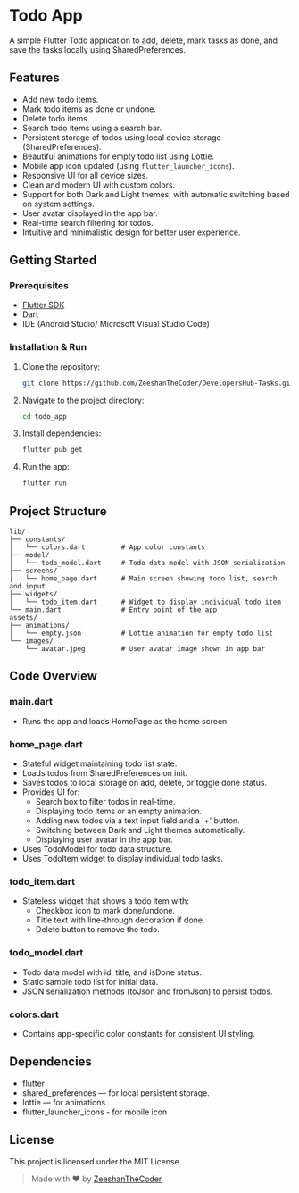 # Todo App

A simple Flutter Todo application to add, delete, mark tasks as done, and save the tasks locally using SharedPreferences.

## Features
- Add new todo items.
- Mark todo items as done or undone.
- Delete todo items.
- Search todo items using a search bar.
- Persistent storage of todos using local device storage (SharedPreferences).
- Beautiful animations for empty todo list using Lottie.
- Mobile app icon updated (using `flutter_launcher_icons`).
- Responsive UI for all device sizes.
- Clean and modern UI with custom colors.
- Support for both Dark and Light themes, with automatic switching based on system settings.
- User avatar displayed in the app bar.
- Real-time search filtering for todos.
- Intuitive and minimalistic design for better user experience.

## Getting Started

### Prerequisites
- [Flutter SDK](https://flutter.dev/docs/get-started/install)
- Dart
- IDE (Android Studio/ Microsoft Visual Studio Code)

### Installation & Run
1. Clone the repository:
   ```sh
   git clone https://github.com/ZeeshanTheCoder/DevelopersHub-Tasks.git
   ```
2. Navigate to the project directory:
   ```sh
   cd todo_app
   ```
3. Install dependencies:
   ```sh
   flutter pub get
   ```
4. Run the app:
   ```sh
   flutter run
   ```

## Project Structure
```
lib/
├── constants/
│   └── colors.dart         # App color constants
├── model/
│   └── todo_model.dart     # Todo data model with JSON serialization
├── screens/
│   └── home_page.dart      # Main screen showing todo list, search and input
├── widgets/
│   └── todo_item.dart      # Widget to display individual todo item
└── main.dart               # Entry point of the app
assets/
├── animations/
│   └── empty.json          # Lottie animation for empty todo list
└── images/
    └── avatar.jpeg         # User avatar image shown in app bar
```

## Code Overview

### main.dart
- Runs the app and loads HomePage as the home screen.

### home_page.dart
- Stateful widget maintaining todo list state.
- Loads todos from SharedPreferences on init.
- Saves todos to local storage on add, delete, or toggle done status.
- Provides UI for:
  - Search box to filter todos in real-time.
  - Displaying todo items or an empty animation.
  - Adding new todos via a text input field and a '+' button.
  - Switching between Dark and Light themes automatically.
  - Displaying user avatar in the app bar.
- Uses TodoModel for todo data structure.
- Uses TodoItem widget to display individual todo tasks.

### todo_item.dart
- Stateless widget that shows a todo item with:
  - Checkbox icon to mark done/undone.
  - Title text with line-through decoration if done.
  - Delete button to remove the todo.

### todo_model.dart
- Todo data model with id, title, and isDone status.
- Static sample todo list for initial data.
- JSON serialization methods (toJson and fromJson) to persist todos.

### colors.dart
- Contains app-specific color constants for consistent UI styling.

## Dependencies
- flutter
- shared_preferences — for local persistent storage.
- lottie — for animations.
- flutter_launcher_icons - for mobile icon

## License
This project is licensed under the MIT License.

> Made with ❤️ by [ZeeshanTheCoder](https://github.com/ZeeshanTheCoder)
